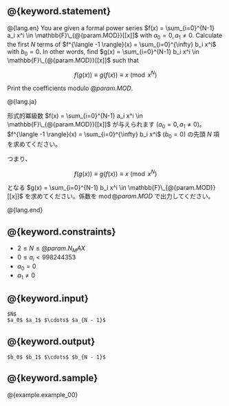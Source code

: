 ## @{keyword.statement}

@{lang.en}
You are given a formal power series $f(x) = \sum_{i=0}^{N-1} a_i x^i \in \mathbb{F}\_{@{param.MOD}}[[x]]$ with $a_0 = 0, a_1 \neq 0$.
Calculate the first $N$ terms of $f^{\langle -1 \rangle}(x) = \sum_{i=0}^{\infty} b_i x^i$ with $b_0 = 0$.
In other words, find $g(x) = \sum_{i=0}^{N-1} b_i x^i \in \mathbb{F}\_{@{param.MOD}}[[x]]$ such that

$$
f(g(x)) \equiv g(f(x)) \equiv x \pmod{x^{N}}
$$

Print the coefficients modulo $@{param.MOD}$.

@{lang.ja}

形式的冪級数 $f(x) = \sum_{i=0}^{N-1} a_i x^i \in \mathbb{F}\_{@{param.MOD}}[[x]]$ が与えられます ($a_0 = 0, a_1 \neq 0$)。
$f^{\langle -1 \rangle}(x) = \sum_{i=0}^{\infty} b_i x^i$ ($b_0 = 0$) の先頭 $N$ 項を求めてください。 

つまり、

$$
f(g(x)) \equiv g(f(x)) \equiv x \pmod{x^{N}}
$$

となる $g(x) = \sum_{i=0}^{N-1} b_i x^i \in \mathbb{F}\_{@{param.MOD}}[[x]]$ を求めてください。係数を $\operatorname{mod} @{param.MOD}$ で出力してください。

@{lang.end}

## @{keyword.constraints}

- $2 \leq N \leq @{param.N_MAX}$
- $0 \leq a_i < 998244353$
- $a_0 = 0$
- $a_1  \neq 0$

## @{keyword.input}

```
$N$
$a_0$ $a_1$ $\cdots$ $a_{N - 1}$
```

## @{keyword.output}

```
$b_0$ $b_1$ $\cdots$ $b_{N - 1}$
```

## @{keyword.sample}

@{example.example_00}
